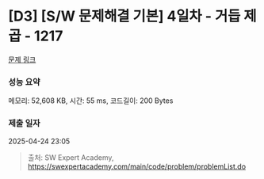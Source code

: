 # [D3] [S/W 문제해결 기본] 4일차 - 거듭 제곱 - 1217 

[문제 링크](https://swexpertacademy.com/main/code/problem/problemDetail.do?contestProbId=AV14dUIaAAUCFAYD) 

### 성능 요약

메모리: 52,608 KB, 시간: 55 ms, 코드길이: 200 Bytes

### 제출 일자

2025-04-24 23:05



> 출처: SW Expert Academy, https://swexpertacademy.com/main/code/problem/problemList.do